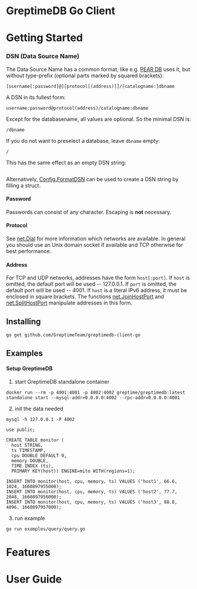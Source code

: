 # GreptimeDB Go Client

# Getting Started

### DSN (Data Source Name)

The Data Source Name has a common format, like e.g. [PEAR DB](http://pear.php.net/manual/en/package.database.db.intro-dsn.php) uses it, but without type-prefix (optional parts marked by squared brackets):
```
[username[:password]@][protocol[(address)]]/[catalogname:]dbname
```

A DSN in its fullest form:
```
username:password@protocol(address)/catalogname:dbname
```

Except for the databasename, all values are optional. So the minimal DSN is:
```
/dbname
```

If you do not want to preselect a database, leave `dbname` empty:
```
/
```
This has the same effect as an empty DSN string:
```

```

Alternatively, [Config.FormatDSN](https://godoc.org/github.com/go-sql-driver/mysql#Config.FormatDSN) can be used to create a DSN string by filling a struct.

#### Password
Passwords can consist of any character. Escaping is **not** necessary.

#### Protocol
See [net.Dial](https://golang.org/pkg/net/#Dial) for more information which networks are available.
In general you should use an Unix domain socket if available and TCP otherwise for best performance.

#### Address
For TCP and UDP networks, addresses have the form `host[:port]`.
If `host` is omitted, the default port will be used -- 127.0.0.1.
If `port` is omitted, the default port will be used -- 4001.
If `host` is a literal IPv6 address, it must be enclosed in square brackets.
The functions [net.JoinHostPort](https://golang.org/pkg/net/#JoinHostPort) and [net.SplitHostPort](https://golang.org/pkg/net/#SplitHostPort) manipulate addresses in this form.

## Installing

```sh
go get github.com/GreptimeTeam/greptimedb-client-go
```

## Examples

#### Setup GreptimeDB

1. start GreptimeDB standalone container

```shell
docker run --rm -p 4001:4001 -p 4002:4002 greptime/greptimedb:latest standalone start --mysql-addr=0.0.0.0:4002 --rpc-addr=0.0.0.0:4001
```

2. init the data needed

```mysql
mysql -h 127.0.0.1 -P 4002
```

```mysql
use public;

CREATE TABLE monitor (
  host STRING,
  ts TIMESTAMP,
  cpu DOUBLE DEFAULT 0,
  memory DOUBLE,
  TIME INDEX (ts),
  PRIMARY KEY(host)) ENGINE=mito WITH(regions=1);

INSERT INTO monitor(host, cpu, memory, ts) VALUES ('host1', 66.6, 1024, 1660897955000);
INSERT INTO monitor(host, cpu, memory, ts) VALUES ('host2', 77.7, 2048, 1660897956000);
INSERT INTO monitor(host, cpu, memory, ts) VALUES ('host3', 88.8, 4096, 1660897957000);
```

3. run example

```shell
go run examples/query/query.go
```

# Features

# User Guide
